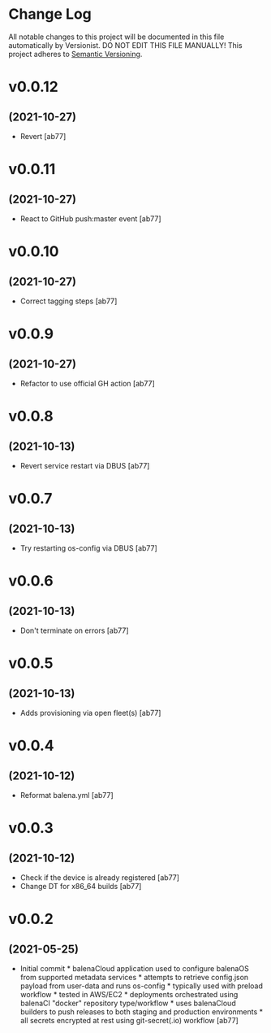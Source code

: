 # Change Log

All notable changes to this project will be documented in this file
automatically by Versionist. DO NOT EDIT THIS FILE MANUALLY!
This project adheres to [Semantic Versioning](http://semver.org/).

# v0.0.12
## (2021-10-27)

* Revert [ab77]

# v0.0.11
## (2021-10-27)

* React to GitHub push:master event [ab77]

# v0.0.10
## (2021-10-27)

* Correct tagging steps [ab77]

# v0.0.9
## (2021-10-27)

* Refactor to use official GH action [ab77]

# v0.0.8
## (2021-10-13)

* Revert service restart via DBUS [ab77]

# v0.0.7
## (2021-10-13)

* Try restarting os-config via DBUS [ab77]

# v0.0.6
## (2021-10-13)

* Don't terminate on errors [ab77]

# v0.0.5
## (2021-10-13)

* Adds provisioning via open fleet(s) [ab77]

# v0.0.4
## (2021-10-12)

* Reformat balena.yml [ab77]

# v0.0.3
## (2021-10-12)

* Check if the device is already registered [ab77]
* Change DT for x86_64 builds [ab77]

# v0.0.2
## (2021-05-25)

* Initial commit * balenaCloud application used to configure balenaOS from supported metadata services * attempts to retrieve config.json payload from user-data and runs os-config * typically used with preload workflow * tested in AWS/EC2 * deployments orchestrated using balenaCI "docker" repository type/workflow * uses balenaCloud builders to push releases to both staging and production environments * all secrets encrypted at rest using git-secret(.io) workflow [ab77]
